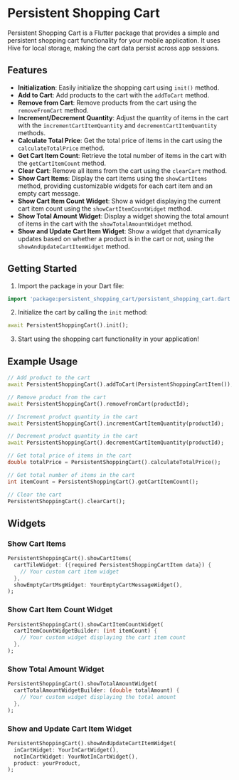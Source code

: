 # Persistent Shopping Cart

Persistent Shopping Cart is a Flutter package that provides a simple and persistent shopping cart functionality for your mobile application. It uses Hive for local storage, making the cart data persist across app sessions.

## Features

- **Initialization**: Easily initialize the shopping cart using `init()` method.
- **Add to Cart**: Add products to the cart with the `addToCart` method.
- **Remove from Cart**: Remove products from the cart using the `removeFromCart` method.
- **Increment/Decrement Quantity**: Adjust the quantity of items in the cart with the `incrementCartItemQuantity` and `decrementCartItemQuantity` methods.
- **Calculate Total Price**: Get the total price of items in the cart using the `calculateTotalPrice` method.
- **Get Cart Item Count**: Retrieve the total number of items in the cart with the `getCartItemCount` method.
- **Clear Cart**: Remove all items from the cart using the `clearCart` method.
- **Show Cart Items**: Display the cart items using the `showCartItems` method, providing customizable widgets for each cart item and an empty cart message.
- **Show Cart Item Count Widget**: Show a widget displaying the current cart item count using the `showCartItemCountWidget` method.
- **Show Total Amount Widget**: Display a widget showing the total amount of items in the cart with the `showTotalAmountWidget` method.
- **Show and Update Cart Item Widget**: Show a widget that dynamically updates based on whether a product is in the cart or not, using the `showAndUpdateCartItemWidget` method.

## Getting Started

1. Import the package in your Dart file:

```dart
import 'package:persistent_shopping_cart/persistent_shopping_cart.dart';
```

2. Initialize the cart by calling the `init` method:

```dart
await PersistentShoppingCart().init();
```

3. Start using the shopping cart functionality in your application!

## Example Usage

```dart
// Add product to the cart
await PersistentShoppingCart().addToCart(PersistentShoppingCartItem());

// Remove product from the cart
await PersistentShoppingCart().removeFromCart(productId);

// Increment product quantity in the cart
await PersistentShoppingCart().incrementCartItemQuantity(productId);

// Decrement product quantity in the cart
await PersistentShoppingCart().decrementCartItemQuantity(productId);

// Get total price of items in the cart
double totalPrice = PersistentShoppingCart().calculateTotalPrice();

// Get total number of items in the cart
int itemCount = PersistentShoppingCart().getCartItemCount();

// Clear the cart
PersistentShoppingCart().clearCart();
```

## Widgets

### Show Cart Items

```dart
PersistentShoppingCart().showCartItems(
  cartTileWidget: ({required PersistentShoppingCartItem data}) {
    // Your custom cart item widget
  },
  showEmptyCartMsgWidget: YourEmptyCartMessageWidget(),
);
```

### Show Cart Item Count Widget

```dart
PersistentShoppingCart().showCartItemCountWidget(
  cartItemCountWidgetBuilder: (int itemCount) {
    // Your custom widget displaying the cart item count
  },
);
```

### Show Total Amount Widget

```dart
PersistentShoppingCart().showTotalAmountWidget(
  cartTotalAmountWidgetBuilder: (double totalAmount) {
    // Your custom widget displaying the total amount
  },
);
```

### Show and Update Cart Item Widget

```dart
PersistentShoppingCart().showAndUpdateCartItemWidget(
  inCartWidget: YourInCartWidget(),
  notInCartWidget: YourNotInCartWidget(),
  product: yourProduct,
);
```

